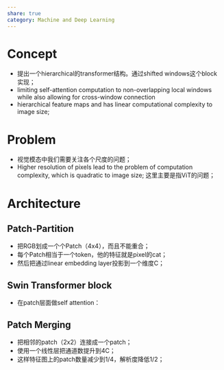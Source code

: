 ```yaml
---
share: true
category: Machine and Deep Learning
--- 
```


# Concept
- 提出一个hierarchical的transformer结构。通过shifted windows这个block实现；
- limiting self-attention computation to non-overlapping local windows while also allowing for cross-window connection
-  hierarchical feature maps and has linear computational complexity to image size;

# Problem
- 视觉模态中我们需要关注各个尺度的问题；
-  Higher resolution of pixels lead to the problem of computation complexity, which is quadratic to image size; 这里主要是指ViT的问题；

# Architecture

## Patch-Partition
- 把RGB划成一个个Patch（4x4），而且不能重合；
- 每个Patch相当于一个token，他的特征就是pixel的cat；
- 然后把通过linear embedding layer投影到一个维度C；

## Swin Transformer block
- 在patch层面做self attention： 

## Patch Merging
- 把相邻的patch（2x2）连接成一个patch；
- 使用一个线性层把通道数提升到4C；
- 这样特征图上的patch数量减少到1/4，解析度降低1/2；